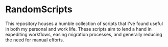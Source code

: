 # RandomScripts
This repository houses a humble collection of scripts that I've found useful in both my personal and work life. These scripts aim to lend a hand in expediting workflows, easing migration processes, and generally reducing the need for manual efforts.
